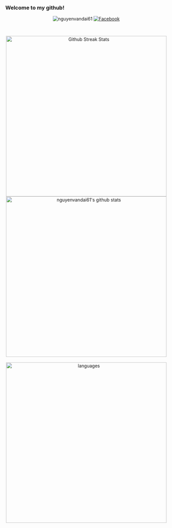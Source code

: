 ### Welcome to my github!
<p align="center">
  <img src="https://komarev.com/ghpvc/?username=nguyenvandai61&label=Profile%20views&color=f69673&style=flat" alt="nguyenvandai61" />
  <a href="https://www.facebook.com/nguyenvandai61/"><img src="https://img.shields.io/badge/Facebook--_.svg?style=social&logo=facebook" alt="Facebook"></a>
</p>


</p>

<br>

<p align="center">
  <img width="500" src="https://github-readme-streak-stats.herokuapp.com/?user=nguyenvandai61" alt="Github Streak Stats">
  <img width="500" alt="nguyenvandai61's github stats" src="https://github-readme-stats.vercel.app/api?username=nguyenvandai61&&show_icons=true&title_color=ffffff&icon_color=bb2acf&text_color=daf7dc&bg_color=151515" ><br><br>
  <img width="500" alt="languages" src="https://github-readme-stats.vercel.app/api/top-langs/?username=nguyenvandai61&layout=compact&theme=tokyonight&langs_count=10">
 </p>
